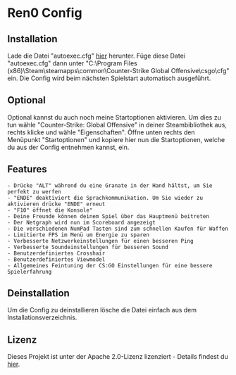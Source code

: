 # Ren0 Config

## Installation

Lade die Datei "autoexec.cfg" [hier](https://github.com/MrFlashGame/ren0-config/releases/download/3.0/autoexec.cfg) herunter. Füge diese Datei "autoexec.cfg" dann unter "C:\Program Files (x86)\Steam\steamapps\common\Counter-Strike Global Offensive\csgo\cfg" ein.
Die Config wird beim nächsten Spielstart automatisch ausgeführt.

## Optional

Optional kannst du auch noch meine Startoptionen aktivieren. Um dies zu tun wähle "Counter-Strike: Global Offensive" 
in deiner Steambibliothek aus, rechts klicke und wähle "Eigenschaften". Öffne unten rechts den Menüpunkt "Startoptionen" und kopiere
hier nun die Startoptionen, welche du aus der Config entnehmen kannst, ein.

## Features
```
- Drücke "ALT" während du eine Granate in der Hand hältst, um Sie perfekt zu werfen
- "ENDE" deaktiviert die Sprachkommunikation. Um Sie wieder zu aktivieren drücke "ENDE" erneut
- "F10" öffnet die Konsole"
- Deine Freunde können deinem Spiel über das Hauptmenü beitreten
- Der Netgraph wird nun im Scoreboard angezeigt
- Die verschiedenen NumPad Tasten sind zum schnellen Kaufen für Waffen
- Limitierte FPS im Menü um Energie zu sparen
- Verbesserte Netzwerkeinstellungen für einen besseren Ping
- Verbesserte Soundeinstellungen für besseren Sound
- Benutzerdefiniertes Crosshair
- Benutzerdefiniertes Viewmodel
- Allgemeines Feintuning der CS:GO Einstellungen für eine bessere Spielerfahrung
```


## Deinstallation 

Um die Config zu deinstallieren lösche die Datei einfach aus dem Installationsverzeichnis.

## Lizenz

Dieses Projekt ist unter der Apache 2.0-Lizenz lizenziert - Details findest du [hier](https://github.com/MrFlashGame/Ren0-Config/blob/master/LICENSE.md).

